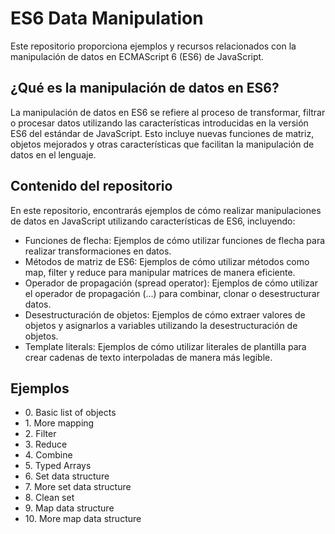 
<h1>ES6 Data Manipulation</h1>
Este repositorio proporciona ejemplos y recursos relacionados con la manipulación de datos en ECMAScript 6 (ES6) de JavaScript.

## ¿Qué es la manipulación de datos en ES6?
La manipulación de datos en ES6 se refiere al proceso de transformar, filtrar o procesar datos utilizando las características introducidas en la versión ES6 del estándar de JavaScript. Esto incluye nuevas funciones de matriz, objetos mejorados y otras características que facilitan la manipulación de datos en el lenguaje.

## Contenido del repositorio
En este repositorio, encontrarás ejemplos de cómo realizar manipulaciones de datos en JavaScript utilizando características de ES6, incluyendo:
<ul>
<li> Funciones de flecha: Ejemplos de cómo utilizar funciones de flecha para realizar transformaciones en datos. </li>
<li> Métodos de matriz de ES6: Ejemplos de cómo utilizar métodos como map, filter y reduce para manipular matrices de manera eficiente. </li>
<li> Operador de propagación (spread operator): Ejemplos de cómo utilizar el operador de propagación (...) para combinar, clonar o desestructurar datos. </li>
<li> Desestructuración de objetos: Ejemplos de cómo extraer valores de objetos y asignarlos a variables utilizando la desestructuración de objetos. </li>
<li> Template literals: Ejemplos de cómo utilizar literales de plantilla para crear cadenas de texto interpoladas de manera más legible. </li>
</ul>

## Ejemplos

<ul>
<li>0. Basic list of objects</li>
<li>1. More mapping</li>
<li>2. Filter</li>
<li>3. Reduce</li>
<li>4. Combine</li>
<li>5. Typed Arrays</li>
<li>6. Set data structure</li>
<li>7. More set data structure</li>
<li>8. Clean set</li>
<li>9. Map data structure</li>
<li>10. More map data structure</li>
</ul>